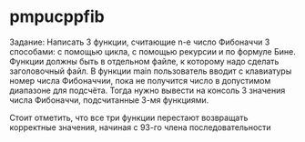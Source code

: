 # pmpucppfib
Задание: Написать 3 функции, считающие n-е число Фибоначчи 3 способами: с помощью цикла, с помощью рекурсии и по формуле Бине. Функции должны быть в отдельном файле, к которому надо сделать заголовочный файл. В функции main пользователь вводит с клавиатуры номер числа Фибоначчии, пока не получится число в допустимом диапазоне для подсчёта. Тогда нужно вывести на консоль 3 значения числа Фибоначчи, подсчитанные 3-мя функциями.

Стоит отметить, что все три функции перестают возвращать корректные значения, начиная с 93-го члена последовательности
